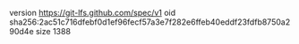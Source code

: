 version https://git-lfs.github.com/spec/v1
oid sha256:2ac51c716dfebf0d1ef96fecf57a3e7f282e6ffeb40eddf23fdfb8750a290d4e
size 1388

